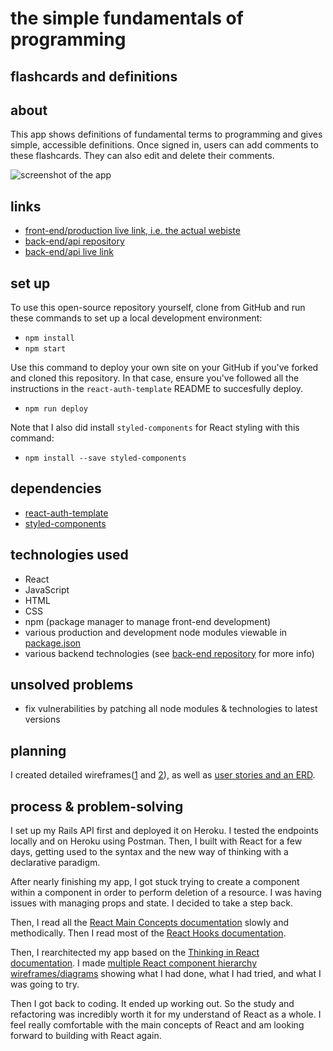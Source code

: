 # the simple fundamentals of programming
## flashcards and definitions

## about
This app shows definitions of fundamental terms to programming and gives simple, accessible definitions. Once signed in, users can add comments to these flashcards. They can also edit and delete their comments.

![screenshot of the app]()

## links
- [front-end/production live link, i.e. the actual webiste](https://hashbangash.github.io/simple-fundamentals-client/)
- [back-end/api repository](https://github.com/hashbangash/simple-fundamentals-api)
- [back-end/api live link](https://simple-fundamentals.herokuapp.com/cards)

## set up
To use this open-source repository yourself, clone from GitHub and run these commands to set up a local development environment:
- `npm install`
- `npm start`

Use this command to deploy your own site on your GitHub if you've forked and cloned this repository. In that case, ensure you've followed all the instructions in the `react-auth-template` README to succesfully deploy.
- `npm run deploy`

Note that I also did install `styled-components` for React styling with this command:
- `npm install --save styled-components`

## dependencies
- [react-auth-template](https://git.generalassemb.ly/ga-wdi-boston/react-auth-template)
- [styled-components](https://styled-components.com/)

## technologies used
- React
- JavaScript
- HTML
- CSS
- npm (package manager to manage front-end development)
- various production and development node modules viewable in [package.json](./package.json)
- various backend technologies (see [back-end repository](https://github.com/hashbangash/simple-fundamentals-api) for more info)

## unsolved problems
- fix vulnerabilities by patching all node modules & technologies to latest versions

## planning
I created detailed wireframes([1](https://media.git.generalassemb.ly/user/25387/files/959aa680-7272-11ea-90b4-0c6efa4085fc) and [2](https://media.git.generalassemb.ly/user/25387/files/992e2d80-7272-11ea-994d-046a84c8c1d4)), as well as [user stories and an ERD](https://media.git.generalassemb.ly/user/25387/files/9af7f100-7272-11ea-8068-a2c8264a4ae6).

## process & problem-solving
I set up my Rails API first and deployed it on Heroku. I tested the endpoints locally and on Heroku using Postman. Then, I built with React for a few days, getting used to the syntax and the new way of thinking with a declarative paradigm.

After nearly finishing my app, I got stuck trying to create a component within a component in order to perform deletion of a resource. I was having issues with managing props and state. I decided to take a step back.

Then, I read all the [React Main Concepts documentation](https://reactjs.org/docs/hello-world.html) slowly and methodically. Then I read most of the [React Hooks documentation](https://reactjs.org/docs/hooks-intro.html).

Then, I rearchitected my app based on the [Thinking in React documentation](https://reactjs.org/docs/thinking-in-react.html). I made [multiple React component hierarchy wireframes/diagrams](https://media.git.generalassemb.ly/user/25387/files/9cfc3700-7979-11ea-923d-9cd2c7dcac5a) showing what I had done, what I had tried, and what I was going to try.

Then I got back to coding. It ended up working out. So the study and refactoring was incredibly worth it for my understand of React as a whole. I feel really comfortable with the main concepts of React and am looking forward to building with React again.
